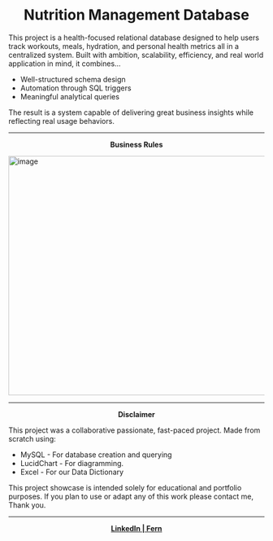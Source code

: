 <h1 align="center"><strong>Nutrition Management Database</strong></h1>

This project is a health-focused relational database designed to help users track workouts, meals, hydration, and personal health metrics all in a centralized system.
Built with ambition, scalability, efficiency, and real world application in mind, it combines...
- Well-structured schema design
- Automation through SQL triggers
- Meaningful analytical queries

The result is a system capable of delivering great business insights while reflecting real usage behaviors.

---
<p align="center">
  <strong>Business Rules</strong>
</p>
<img width="1050" height="470" alt="image" src="https://github.com/user-attachments/assets/664ef6db-817d-4f83-be8d-b345e07f9ceb" />

---
<p align="center">
  <strong>Disclaimer</strong>
</p>

This project was a collaborative passionate, fast-paced project. Made from scratch using:
- MySQL - For database creation and querying
- LucidChart - For diagramming.
- Excel - For our Data Dictionary

This project showcase is intended solely for educational and portfolio purposes.
If you plan to use or adapt any of this work please contact me, Thank you.

---
<p align="center">
  <a href="www.linkedin.com/in/fernanda-g-050932264"><strong>LinkedIn | Fern</strong></a>
</p>
